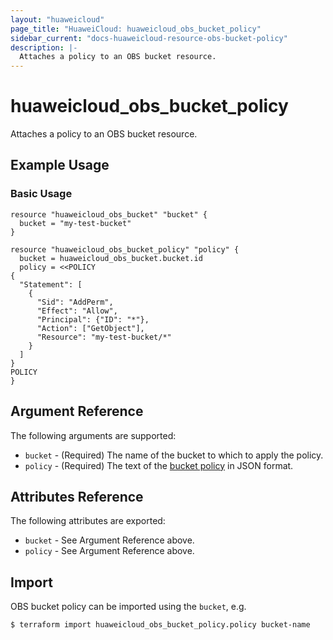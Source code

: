 ```yaml
---
layout: "huaweicloud"
page_title: "HuaweiCloud: huaweicloud_obs_bucket_policy"
sidebar_current: "docs-huaweicloud-resource-obs-bucket-policy"
description: |-
  Attaches a policy to an OBS bucket resource.
---
```


# huaweicloud\_obs\_bucket\_policy

Attaches a policy to an OBS bucket resource.

## Example Usage

### Basic Usage

```hcl
resource "huaweicloud_obs_bucket" "bucket" {
  bucket = "my-test-bucket"
}

resource "huaweicloud_obs_bucket_policy" "policy" {
  bucket = huaweicloud_obs_bucket.bucket.id
  policy = <<POLICY
{
  "Statement": [
    {
      "Sid": "AddPerm",
      "Effect": "Allow",
      "Principal": {"ID": "*"},
      "Action": ["GetObject"],
      "Resource": "my-test-bucket/*"
    } 
  ]
}
POLICY
}
```

## Argument Reference

The following arguments are supported:

* `bucket` - (Required) The name of the bucket to which to apply the policy.
* `policy` - (Required) The text of the [bucket policy](https://support.huaweicloud.com/intl/en-us/devg-obs/obs_06_0048.html) in JSON format.

## Attributes Reference

The following attributes are exported:

* `bucket` - See Argument Reference above.
* `policy` - See Argument Reference above.

## Import

OBS bucket policy can be imported using the `bucket`, e.g.

```
$ terraform import huaweicloud_obs_bucket_policy.policy bucket-name
```
